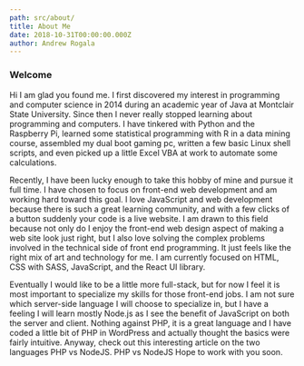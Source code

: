 ```yaml
---
path: src/about/
title: About Me
date: 2018-10-31T00:00:00.000Z
author: Andrew Rogala
---
```


<h3>Welcome</h3>
<P>Hi I am glad you found me. I first discovered my interest in programming and computer science in 2014 during an academic year of Java at Montclair State University. Since then I never really stopped learning about programming and computers. I have tinkered with Python and the Raspberry Pi, learned some statistical programming with R in a data mining course, assembled my dual boot gaming pc, written a few basic Linux shell scripts, and even picked up a little Excel VBA at work to automate some calculations.</P>

<p>Recently, I have been lucky enough to take this hobby of mine and pursue it full time. I have chosen to focus on front-end web development and am working hard toward this goal. I love JavaScript and web development because there is such a great learning community, and with a few clicks of a button suddenly your code is a live website. I am drawn to this field because not only do I enjoy the front-end web design aspect of making a web site look just right, but I also love solving the complex problems involved in the technical side of front end programming. It just feels like the right mix of art and technology for me. I am currently focused on HTML, CSS with SASS, JavaScript, and the React UI library.</p>

<p>Eventually I would like to be a little more full-stack, but for now I feel it is most important to specialize my skills for those front-end jobs. I am not sure which server-side language I will choose to specialize in, but I have a feeling I will learn mostly Node.js as I see the benefit of JavaScript on both the server and client. Nothing against PHP, it is a great language and I have coded a little bit of PHP in WordPress and actually thought the basics were fairly intuitive. Anyway, check out this interesting article on the two languages PHP vs NodeJS. PHP vs NodeJS
Hope to work with you soon.</p>
